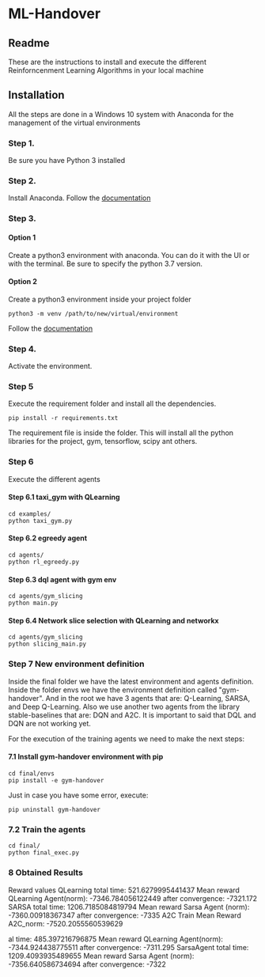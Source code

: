 # ML-Handover
## Readme
These are the instructions to install and execute the different Reinforncenment
Learning Algorithms in your local machine

## Installation
All the steps are done in a Windows 10 system with Anaconda for the management
of the virtual environments

### Step 1.
Be sure you have Python 3 installed

### Step 2.
Install Anaconda. 
Follow the [documentation](https://docs.anaconda.com/anaconda/install/index.html) 

### Step 3.

#### Option 1
Create a python3 environment with anaconda. You can do it with the UI or with the terminal. Be sure to specify the python 3.7 version.
#### Option 2

Create a python3 environment inside your project folder
```
python3 -m venv /path/to/new/virtual/environment
```
Follow the [documentation](https://docs.python.org/3/library/venv.html)


### Step 4.

Activate the environment.

### Step 5

Execute the requirement folder and install all the dependencies.

```
pip install -r requirements.txt
```
The requirement file is inside the folder.
This will install all the python libraries for the project, gym, tensorflow, scipy ant others.

### Step 6

Execute the different agents

#### Step 6.1 taxi_gym with QLearning

```
cd examples/
python taxi_gym.py
```

#### Step 6.2 egreedy agent

```
cd agents/
python rl_egreedy.py
```
#### Step 6.3 dql agent with gym env

```
cd agents/gym_slicing
python main.py
```

#### Step 6.4 Network slice selection with QLearning and networkx

```
cd agents/gym_slicing
python slicing_main.py
```

### Step 7 New environment definition
Inside the final folder we have the latest environment and agents definition. Inside the folder envs we have the environment definition called "gym-handover". And in the root
we have 3 agents that are: Q-Learning, SARSA, and Deep Q-Learning. Also we use another two agents from the library stable-baselines that are: DQN and A2C. It is important to said that DQL and DQN are not working yet.

For the execution of the training agents we need to make the next steps:

#### 7.1 Install gym-handover environment with pip
```
cd final/envs
pip install -e gym-handover
```
Just in case you have some error, execute:
```
pip uninstall gym-handover
```
### 7.2 Train the agents
``` 
cd final/
python final_exec.py
```
### 8 Obtained Results

Reward values
QLearning
total time: 521.6279995441437
Mean reward QLearning Agent(norm): -7346.784056122449 after convergence: -7321.172
SARSA
total time: 1206.7185084819794
Mean reward Sarsa Agent (norm): -7360.00918367347 after convergence: -7335
A2C
Train Mean Reward A2C_norm: -7520.2055560539629

al time: 485.397216796875
Mean reward QLearning Agent(norm): -7344.924438775511 after convergence: -7311.295
SarsaAgent
total time: 1209.4093935489655
Mean reward Sarsa Agent (norm): -7356.640586734694 after convergence: -7322
